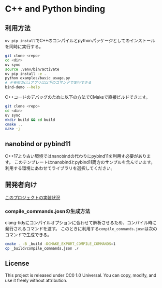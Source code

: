 # C++ and Python binding

## 利用方法

`uv pip install`でC++のコンパイルとpythonパッケージとしてのインストールを同時に実行する。

``` sh
git clone <repo>
cd <dir>
uv sync
source .venv/bin/activate
uv pip install -e .
python examples/basic_usage.py
# デモ用のcliアプリは以下のコマンドで実行できる
bind-demo --help
```

C++コードのデバッグのために以下の方法でCMakeで直接ビルドできます。

``` sh
git clone <repo>
cd <dir>
uv sync
mkdir build && cd build
cmake ..
make -j
```

## nanobind or pybind11

C++17より古い環境ではnanobindの代わりにpybind11を利用す必要があります。
このテンプレートはnanobindとpybind11両方のサンプルを含んでいます。
利用する環境にあわせてライブラリを選択してください。

## 開発者向け

[このプロジェクトの実装状況](docs/implementation-status.md)

### compile_commands.josnの生成方法

clang-tidyにコンパイルオプションに合わせて解析させるため、コンパイル時に発行されるコマンドを渡す。
このときに利用する`compile_commands.josn`は次のコマンドで生成できる。

``` sh
cmake . -B _build -DCMAKE_EXPORT_COMPILE_COMMANDS=1
cp _build/compile_commands.json ./
```

## License

This project is released under CC0 1.0 Universal.
You can copy, modify, and use it freely without attribution.
